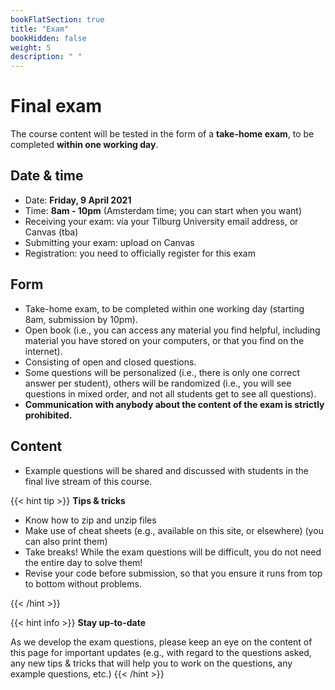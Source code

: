 ```yaml
---
bookFlatSection: true
title: "Exam"
bookHidden: false
weight: 5
description: " "
---
```


# Final exam

The course content will be tested in the form of a __take-home exam__, to be completed __within one working day__.

## Date & time

- Date: __Friday, 9 April 2021__
- Time: __8am - 10pm__ (Amsterdam time; you can start when you want)
- Receiving your exam: via your Tilburg University email address, or Canvas (tba)
- Submitting your exam: upload on Canvas
- Registration: you need to officially register for this exam

## Form

- Take-home exam, to be completed within one working day (starting 8am, submission by 10pm).
- Open book (i.e., you can access any material you find helpful, including material you have stored on your computers, or that you find on the internet).
- Consisting of open and closed questions.
- Some questions will be personalized (i.e., there is only one correct answer per student), others will be randomized (i.e., you will see questions in mixed order, and not all students get to see all questions).
- __Communication with anybody about the content of the exam is strictly prohibited.__

## Content

- Example questions will be shared and discussed with students in the final live stream of this course.

{{< hint tip >}}
__Tips & tricks__
- Know how to zip and unzip files
- Make use of cheat sheets (e.g., available on this site, or elsewhere) (you can also print them)
- Take breaks! While the exam questions will be difficult, you do not need the entire day to solve them!
- Revise your code before submission, so that you ensure it runs from top to bottom without problems.

{{< /hint >}}

{{< hint info >}}
__Stay up-to-date__

As we develop the exam questions, please keep an eye on the content of this page for important updates (e.g., with regard to the questions asked, any new tips & tricks that will help you to work on the questions, any example questions, etc.)
{{< /hint >}}


<!--## Structure
-->

<!-- The former involves a set of multiple choice questions to be completed on TestVision. The latter tests students' ability to ...

#### 1. Theory (50%)
- Mix of multiple choice and open questions
  - 40 points MC (about 16-20 questions)
  - 10 points open questions (3-4 questions)

#### 2. Practical (50%)
- ...
- Question about the team project


Note: the exact number of points and questions on the exam may vary slightly.


## Exam Tips
* Know how to zip and unzip files

* Remember to use the correct Excel format when saving (.xlsx, not .csv unless requested)

* Consider how much time you spend per question / points (rule of thumb: 1.5 minutes per point max.).

* Make use of the cheatsheets!

<!-- POST-COVID

* Downloading files (C:\users\[your username]) versus Jupyter’s default startup directory (c:\users\default) – practice that!

* Websites blocked, except [jsonviewer.stack.hu](jsonviewer.stack.hu)

* Be there about 15 minutes earlier to start up your computer

* Find programs via the start menu – do not install Jupyter or any package yourself

-->

